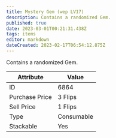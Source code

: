 ```yaml
---
title: Mystery Gem (wep LV17)
description: Contains a randomized Gem.
published: true
date: 2023-03-01T00:21:31.438Z
tags: items
editor: markdown
dateCreated: 2023-02-17T06:54:12.875Z
---
```


Contains a randomized Gem.

|Attribute|Value|
|-|-|
|ID|6864|
|Purchase Price|3 Flips|
|Sell Price|1 Flips|
|Type|Consumable|
|Stackable|Yes|

